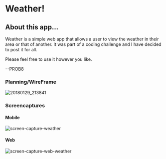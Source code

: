# Weather!

## About this app...
Weather is a simple web app that allows a user to view the weather in their area or that of another. It was part of a coding challenge and I have decided to post it for all. 

Please feel free to use it however you like.

--PROB8 

### Planning/WireFrame
![20180129_213841](https://user-images.githubusercontent.com/26694930/35546858-18859ee0-0544-11e8-9894-427fe29266ca.jpg)


### Screencaptures

#### Mobile
![screen-capture-weather](https://user-images.githubusercontent.com/26694930/35684699-ba5e36bc-0735-11e8-9f6c-47e5d3340691.png)

#### Web
![screen-capture-web-weather](https://user-images.githubusercontent.com/26694930/35685725-76767c0e-0738-11e8-97a9-87ff9306c980.png)



